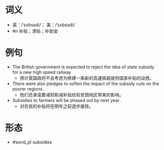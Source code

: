# 词义
- 英：/ˈsʌbsədi/； 美：/ˈsʌbsədi/
- #n 补贴；津贴；补助金
# 例句
- The British government is expected to reject the idea of state subsidy for a new high speed railway
	- 预计英国政府不会考虑为修建一条新的高速铁路提供国家补贴的设想。
- There were also pledges to soften the impact of the subsidy cuts on the poorer regions .
	- 他们还承诺要减轻削减补贴给较贫困地区带来的影响。
- Subsidies to farmers will be phased out by next year .
	- 对农民的补贴将在明年之前逐步废除。
# 形态
- #word_pl subsidies
